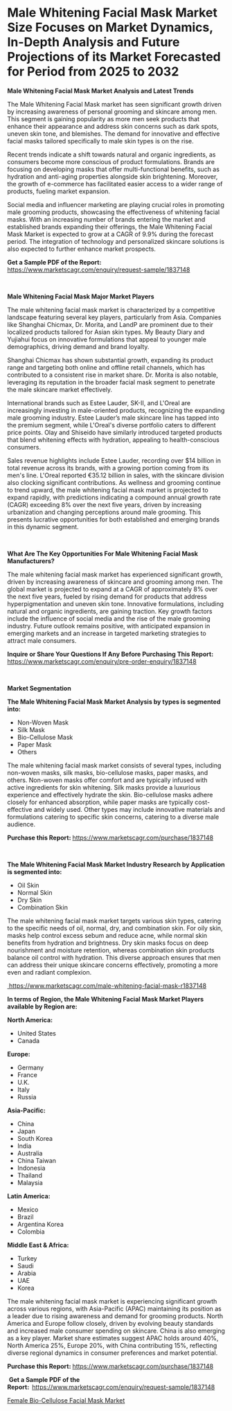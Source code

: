 <p><h1>Male Whitening Facial Mask Market Size Focuses on Market Dynamics, In-Depth Analysis and Future Projections of its Market Forecasted for Period from 2025 to 2032</h1></p><p><strong>Male Whitening Facial Mask Market Analysis and Latest Trends</strong></p>
<p><p>The Male Whitening Facial Mask market has seen significant growth driven by increasing awareness of personal grooming and skincare among men. This segment is gaining popularity as more men seek products that enhance their appearance and address skin concerns such as dark spots, uneven skin tone, and blemishes. The demand for innovative and effective facial masks tailored specifically to male skin types is on the rise.</p><p>Recent trends indicate a shift towards natural and organic ingredients, as consumers become more conscious of product formulations. Brands are focusing on developing masks that offer multi-functional benefits, such as hydration and anti-aging properties alongside skin brightening. Moreover, the growth of e-commerce has facilitated easier access to a wider range of products, fueling market expansion.</p><p>Social media and influencer marketing are playing crucial roles in promoting male grooming products, showcasing the effectiveness of whitening facial masks. With an increasing number of brands entering the market and established brands expanding their offerings, the Male Whitening Facial Mask Market is expected to grow at a CAGR of 9.9% during the forecast period. The integration of technology and personalized skincare solutions is also expected to further enhance market prospects.</p></p>
<p><strong>Get a Sample PDF of the Report:&nbsp;</strong> <a href="https://www.marketscagr.com/enquiry/request-sample/1837148?utm_campaign=1909&utm_medium=2&utm_source=Github&utm_content=ia&utm_term=10022025&utm_id=male-whitening-facial-mask">https://www.marketscagr.com/enquiry/request-sample/1837148</a></p>
<p>&nbsp;</p>
<p><strong>Male Whitening Facial Mask Major Market Players</strong></p>
<p><p>The male whitening facial mask market is characterized by a competitive landscape featuring several key players, particularly from Asia. Companies like Shanghai Chicmax, Dr. Morita, and LandP are prominent due to their localized products tailored for Asian skin types. My Beauty Diary and Yujiahui focus on innovative formulations that appeal to younger male demographics, driving demand and brand loyalty.</p><p>Shanghai Chicmax has shown substantial growth, expanding its product range and targeting both online and offline retail channels, which has contributed to a consistent rise in market share. Dr. Morita is also notable, leveraging its reputation in the broader facial mask segment to penetrate the male skincare market effectively.</p><p>International brands such as Estee Lauder, SK-II, and L'Oreal are increasingly investing in male-oriented products, recognizing the expanding male grooming industry. Estee Lauder’s male skincare line has tapped into the premium segment, while L'Oreal's diverse portfolio caters to different price points. Olay and Shiseido have similarly introduced targeted products that blend whitening effects with hydration, appealing to health-conscious consumers.</p><p>Sales revenue highlights include Estee Lauder, recording over $14 billion in total revenue across its brands, with a growing portion coming from its men's line. L'Oreal reported €35.12 billion in sales, with the skincare division also clocking significant contributions. As wellness and grooming continue to trend upward, the male whitening facial mask market is projected to expand rapidly, with predictions indicating a compound annual growth rate (CAGR) exceeding 8% over the next five years, driven by increasing urbanization and changing perceptions around male grooming. This presents lucrative opportunities for both established and emerging brands in this dynamic segment.</p></p>
<p>&nbsp;</p>
<p><strong>What Are The Key Opportunities For Male Whitening Facial Mask Manufacturers?</strong></p>
<p><p>The male whitening facial mask market has experienced significant growth, driven by increasing awareness of skincare and grooming among men. The global market is projected to expand at a CAGR of approximately 8% over the next five years, fueled by rising demand for products that address hyperpigmentation and uneven skin tone. Innovative formulations, including natural and organic ingredients, are gaining traction. Key growth factors include the influence of social media and the rise of the male grooming industry. Future outlook remains positive, with anticipated expansion in emerging markets and an increase in targeted marketing strategies to attract male consumers.</p></p>
<p><strong>Inquire or Share Your Questions If Any Before Purchasing This Report:</strong> <a href="https://www.marketscagr.com/enquiry/pre-order-enquiry/1837148?utm_campaign=1909&utm_medium=2&utm_source=Github&utm_content=ia&utm_term=10022025&utm_id=male-whitening-facial-mask">https://www.marketscagr.com/enquiry/pre-order-enquiry/1837148</a></p>
<p>&nbsp;</p>
<p><strong>Market Segmentation</strong></p>
<p><strong>The Male Whitening Facial Mask Market Analysis by types is segmented into:</strong></p>
<p><ul><li>Non-Woven Mask</li><li>Silk Mask</li><li>Bio-Cellulose Mask</li><li>Paper Mask</li><li>Others</li></ul></p>
<p><p>The male whitening facial mask market consists of several types, including non-woven masks, silk masks, bio-cellulose masks, paper masks, and others. Non-woven masks offer comfort and are typically infused with active ingredients for skin whitening. Silk masks provide a luxurious experience and effectively hydrate the skin. Bio-cellulose masks adhere closely for enhanced absorption, while paper masks are typically cost-effective and widely used. Other types may include innovative materials and formulations catering to specific skin concerns, catering to a diverse male audience.</p></p>
<p><strong>Purchase this Report:&nbsp;</strong><a href="https://www.marketscagr.com/purchase/1837148?utm_campaign=1909&utm_medium=2&utm_source=Github&utm_content=ia&utm_term=10022025&utm_id=male-whitening-facial-mask">https://www.marketscagr.com/purchase/1837148</a></p>
<p>&nbsp;</p>
<p><strong>The Male Whitening Facial Mask Market Industry Research by Application is segmented into:</strong></p>
<p><ul><li>Oil Skin</li><li>Normal Skin</li><li>Dry Skin</li><li>Combination Skin</li></ul></p>
<p><p>The male whitening facial mask market targets various skin types, catering to the specific needs of oil, normal, dry, and combination skin. For oily skin, masks help control excess sebum and reduce acne, while normal skin benefits from hydration and brightness. Dry skin masks focus on deep nourishment and moisture retention, whereas combination skin products balance oil control with hydration. This diverse approach ensures that men can address their unique skincare concerns effectively, promoting a more even and radiant complexion.</p></p>
<p><a href="https://www.marketscagr.com/male-whitening-facial-mask-r1837148?utm_campaign=1909&utm_medium=2&utm_source=Github&utm_content=ia&utm_term=10022025&utm_id=male-whitening-facial-mask">&nbsp;https://www.marketscagr.com/male-whitening-facial-mask-r1837148</a></p>
<p><strong>In terms of Region, the Male Whitening Facial Mask Market Players available by Region are:</strong></p>
<p>
    <p> <strong> North America: </strong>
        <ul>
            <li>United States</li>
            <li>Canada</li>
        </ul>
        </p> 
    <p> <strong> Europe: </strong>
        <ul>
            <li>Germany</li>
            <li>France</li>
            <li>U.K.</li>
            <li>Italy</li>
            <li>Russia</li>
        </ul>
        </p> 
    <p> <strong> Asia-Pacific: </strong>
        <ul>
            <li>China</li>
            <li>Japan</li>
            <li>South Korea</li>
            <li>India</li>
            <li>Australia</li>
            <li>China Taiwan</li>
            <li>Indonesia</li>
            <li>Thailand</li>
            <li>Malaysia</li>
        </ul>
        </p> 
    <p> <strong> Latin America: </strong>
        <ul>
            <li>Mexico</li>
            <li>Brazil</li>
            <li>Argentina Korea</li>
            <li>Colombia</li>
        </ul>
        </p> 
    <p> <strong> Middle East & Africa: </strong>
        <ul>
            <li>Turkey</li>
            <li>Saudi</li>
            <li>Arabia</li>
            <li>UAE</li>
            <li>Korea</li>
        </ul>
    </p>
    </p>
<p><p>The male whitening facial mask market is experiencing significant growth across various regions, with Asia-Pacific (APAC) maintaining its position as a leader due to rising awareness and demand for grooming products. North America and Europe follow closely, driven by evolving beauty standards and increased male consumer spending on skincare. China is also emerging as a key player. Market share estimates suggest APAC holds around 40%, North America 25%, Europe 20%, with China contributing 15%, reflecting diverse regional dynamics in consumer preferences and market potential.</p></p>
<p><strong>Purchase this Report: </strong><a href="https://www.marketscagr.com/purchase/1837148?utm_campaign=1909&utm_medium=2&utm_source=Github&utm_content=ia&utm_term=10022025&utm_id=male-whitening-facial-mask">https://www.marketscagr.com/purchase/1837148</a></p>
<p>&nbsp;<strong>Get a Sample PDF of the Report:&nbsp;&nbsp;</strong><a href="https://www.marketscagr.com/enquiry/request-sample/1837148?utm_campaign=1909&utm_medium=2&utm_source=Github&utm_content=ia&utm_term=10022025&utm_id=male-whitening-facial-mask">https://www.marketscagr.com/enquiry/request-sample/1837148</a></p>
<p><strong></strong></p>
<p><p><a href="https://github.com/luckyshygirl/Market-Research-Report-List-7/blob/main/female-bio-cellulose-facial-mask-market.md?utm_campaign=1909&utm_medium=2&utm_source=Github&utm_content=ia&utm_term=10022025&utm_id=male-whitening-facial-mask">Female Bio-Cellulose Facial Mask Market</a></p></p>